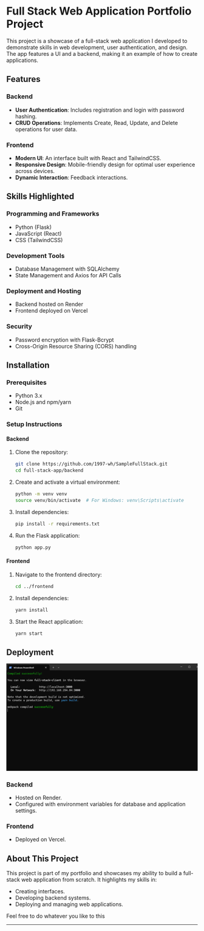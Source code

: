 # Full Stack Web Application Portfolio Project

This project is a showcase of a full-stack web application I developed to demonstrate skills in web development, user authentication, and design. The app features a UI and a backend, making it an example of how to create applications.

## Features

### Backend
- **User Authentication**: Includes registration and login with password hashing.
- **CRUD Operations**: Implements Create, Read, Update, and Delete operations for user data.

### Frontend
- **Modern UI**: An interface built with React and TailwindCSS.
- **Responsive Design**: Mobile-friendly design for optimal user experience across devices.
- **Dynamic Interaction**: Feedback interactions.

## Skills Highlighted

### Programming and Frameworks
- Python (Flask)
- JavaScript (React)
- CSS (TailwindCSS)

### Development Tools
- Database Management with SQLAlchemy
- State Management and Axios for API Calls

### Deployment and Hosting
- Backend hosted on Render
- Frontend deployed on Vercel

### Security
- Password encryption with Flask-Bcrypt
- Cross-Origin Resource Sharing (CORS) handling

## Installation

### Prerequisites
- Python 3.x
- Node.js and npm/yarn
- Git

### Setup Instructions

#### Backend
1. Clone the repository:
   ```bash
   git clone https://github.com/1997-wh/SampleFullStack.git
   cd full-stack-app/backend
   ```
2. Create and activate a virtual environment:
   ```bash
   python -m venv venv
   source venv/bin/activate  # For Windows: venv\Scripts\activate
   ```
3. Install dependencies:
   ```bash
   pip install -r requirements.txt
   ```
4. Run the Flask application:
   ```bash
   python app.py
   ```

#### Frontend
1. Navigate to the frontend directory:
   ```bash
   cd ../frontend
   ```
2. Install dependencies:
   ```bash
   yarn install
   ```
3. Start the React application:
   ```bash
   yarn start
   ```

## Deployment

![Dashboard Screenshot](Executing_Script.png)

### Backend
- Hosted on Render.
- Configured with environment variables for database and application settings.

### Frontend
- Deployed on Vercel.

## About This Project

This project is part of my portfolio and showcases my ability to build a full-stack web application from scratch. It highlights my skills in:
- Creating interfaces.
- Developing backend systems.
- Deploying and managing web applications.

Feel free to do whatever you like to this

---

